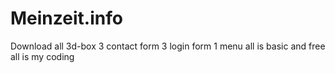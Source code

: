 # Meinzeit.info
 Download all
 3d-box
 3 contact form
 3 login form
 1 menu
 all is basic and free 
 all is my coding
 
